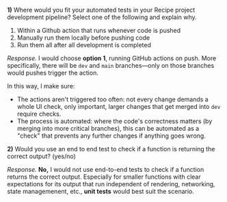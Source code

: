 **1)** Where would you fit your automated tests in your Recipe project development pipeline? Select one of the following and explain why.
  1. Within a Github action that runs whenever code is pushed 
  2. Manually run them locally before pushing code
  3. Run them all after all development is completed

*Response.* I would choose **option 1**, running GitHub actions on push. More specifically, there will be `dev` and `main` branches—only on those branches would pushes trigger the action. 

In this way, I make sure:
- The actions aren't triggered too often: not every change demands a whole UI check, only important, larger changes that get merged into `dev` require checks.
- The process is automated: where the code's correctness matters (by merging into more critical branches), this can be automated as a "check" that prevents any further changes if anything goes wrong.

**2)** Would you use an end to end test to check if a function is returning the correct output? (yes/no)

*Response.* **No,** I would not use end-to-end tests to check if a function returns the correct output. Especially for smaller functions with clear expectations for its output that run independent of rendering, networking, state managemenent, etc., **unit tests** would best suit the scenario.